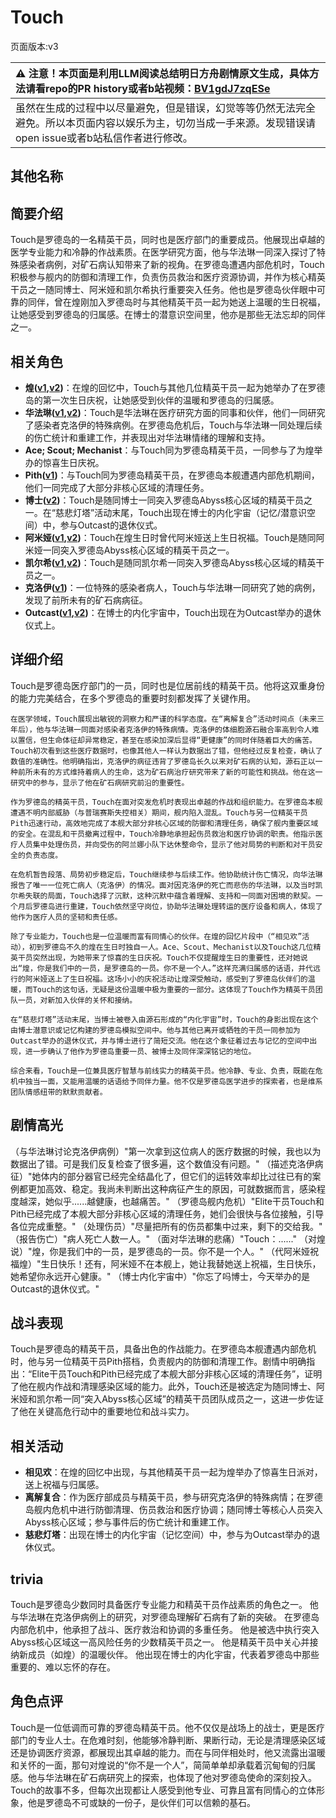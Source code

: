 # Touch
页面版本:v3
 

| :warning: 注意！本页面是利用LLM阅读总结明日方舟剧情原文生成，具体方法请看repo的PR history或者b站视频：[BV1gdJ7zqESe](https://www.bilibili.com/video/BV1gdJ7zqESe/)         |
|:----------------------------|
| 虽然在生成的过程中以尽量避免，但是错误，幻觉等等仍然无法完全避免。所以本页面内容以娱乐为主，切勿当成一手来源。发现错误请open issue或者b站私信作者进行修改。|



## 其他名称

## 简要介绍
Touch是罗德岛的一名精英干员，同时也是医疗部门的重要成员。他展现出卓越的医学专业能力和冷静的作战素质。在医学研究方面，他与华法琳一同深入探讨了特殊感染者病例，对矿石病认知带来了新的视角。在罗德岛遭遇内部危机时，Touch积极参与舰内的防御和清理工作，负责伤员救治和医疗资源协调，并作为核心精英干员之一随同博士、阿米娅和凯尔希执行重要突入任务。他也是罗德岛伙伴眼中可靠的同伴，曾在煌刚加入罗德岛时与其他精英干员一起为她送上温暖的生日祝福，让她感受到罗德岛的归属感。在博士的潜意识空间里，他亦是那些无法忘却的同伴之一。
## 相关角色
-   **煌([v1](../chars/char_017_huang.md),[v2](char_017_huang.md))**：在煌的回忆中，Touch与其他几位精英干员一起为她举办了在罗德岛的第一次生日庆祝，让她感受到伙伴的温暖和罗德岛的归属感。
-   **华法琳([v1](../chars/char_171_bldsk.md),[v2](char_171_bldsk.md))**：Touch是华法琳在医疗研究方面的同事和伙伴，他们一同研究了感染者克洛伊的特殊病例。在罗德岛危机后，Touch与华法琳一同处理后续的伤亡统计和重建工作，并表现出对华法琳情绪的理解和支持。
-   **Ace; Scout; Mechanist**：与Touch同为罗德岛精英干员，一同参与了为煌举办的惊喜生日庆祝。
-   **Pith([v1](../chars/char_612_accast.md))**：与Touch同为罗德岛精英干员，在罗德岛本舰遭遇内部危机期间，他们一同完成了大部分非核心区域的清理任务。
-   **博士([v2](extended_char_bo_shi.md))**：Touch是随同博士一同突入罗德岛Abyss核心区域的精英干员之一。在“慈悲灯塔”活动末尾，Touch出现在博士的内化宇宙（记忆/潜意识空间）中，参与Outcast的退休仪式。
-   **阿米娅([v1](../chars/char_002_amiya.md),[v2](char_002_amiya.md))**：Touch在煌生日时曾代阿米娅送上生日祝福。Touch是随同阿米娅一同突入罗德岛Abyss核心区域的精英干员之一。
-   **凯尔希([v1](../chars/char_003_kalts.md),[v2](char_003_kalts.md))**：Touch是随同凯尔希一同突入罗德岛Abyss核心区域的精英干员之一。
-   **克洛伊([v1](../chars/extended_char_ke_luo_yi.md))**：一位特殊的感染者病人，Touch与华法琳一同研究了她的病例，发现了前所未有的矿石病病征。
-   **Outcast([v1](../chars/extended_char_Outcast.md),[v2](extended_char_Outcast.md))**：在博士的内化宇宙中，Touch出现在为Outcast举办的退休仪式上。
## 详细介绍
Touch是罗德岛医疗部门的一员，同时也是位居前线的精英干员。他将这双重身份的能力完美结合，在多个罗德岛的重要时刻都发挥了关键作用。

    在医学领域，Touch展现出敏锐的洞察力和严谨的科学态度。在“离解复合”活动时间点（未来三年后），他与华法琳一同面对感染者克洛伊的特殊病情。克洛伊的体细胞源石融合率高到令人难以置信，但生命体征却异常稳定，甚至在感染加深后显得“更健康”的同时伴随着巨大的痛苦。Touch初次看到这些医疗数据时，也像其他人一样认为数据出了错，但他经过反复检查，确认了数值的准确性。他明确指出，克洛伊的病征违背了罗德岛长久以来对矿石病的认知，源石正以一种前所未有的方式维持着病人的生命，这为矿石病治疗研究带来了新的可能性和挑战。他在这一研究中的参与，显示了他在矿石病研究前沿的重要性。

    作为罗德岛的精英干员，Touch在面对突发危机时表现出卓越的作战和组织能力。在罗德岛本舰遭遇不明内部威胁（与普瑞赛斯失控相关）期间，舰内陷入混乱。Touch与另一位精英干员Pith迅速行动，高效地完成了本舰大部分非核心区域的防御和清理任务，确保了舰内重要区域的安全。在混乱和干员撤离过程中，Touch冷静地承担起伤员救治和医疗协调的职责。他指示医疗人员集中处理伤员，并向受伤的阿兰娜小队下达休整命令，显示了他对局势的判断和对干员安全的负责态度。

    在危机暂告段落、局势初步稳定后，Touch继续参与后续工作。他协助统计伤亡情况，向华法琳报告了唯一一位死亡病人（克洛伊）的情况。面对因克洛伊的死亡而悲伤的华法琳，以及当时凯尔希失联的局面，Touch选择了沉默，这种沉默中蕴含着理解、支持和一同面对困境的默契。一个月后罗德岛进行重建，Touch依然坚守岗位，协助华法琳处理转运的医疗设备和病人，体现了他作为医疗人员的坚韧和责任感。

    除了专业能力，Touch也是一位温暖而富有同情心的伙伴。在煌的回忆片段中（“相见欢”活动），初到罗德岛不久的煌在生日时独自一人。Ace、Scout、Mechanist以及Touch这几位精英干员突然出现，为她带来了惊喜的生日庆祝。Touch不仅提醒煌生日的重要性，还对她说出“煌，你是我们中的一员，是罗德岛的一员。你不是一个人。”这样充满归属感的话语，并代远行的阿米娅送上了生日祝福。这场小小的庆祝活动让煌深受触动，感受到了罗德岛伙伴们的温暖，而Touch的这句话，无疑是这份温暖中极为重要的一部分。这体现了Touch作为精英干员团队一员，对新加入伙伴的关怀和接纳。

    在“慈悲灯塔”活动末尾，当博士被卷入由源石形成的“内化宇宙”时，Touch的身影出现在这个由博士潜意识或记忆构建的罗德岛模拟空间中。他与其他已离开或牺牲的干员一同参加为Outcast举办的退休仪式，并与博士进行了简短交流。他在这个象征着过去与记忆的空间中出现，进一步确认了他作为罗德岛重要一员、被博士及同伴深深铭记的地位。

    综合来看，Touch是一位兼具医疗智慧与前线实力的精英干员。他冷静、专业、负责，既能在危机中独当一面，又能用温暖的话语给予同伴力量。他不仅是罗德岛医学进步的探索者，也是维系团队情感纽带的默默贡献者。
## 剧情高光
（与华法琳讨论克洛伊病例）"第一次拿到这位病人的医疗数据的时候，我也以为数据出了错。可是我们反复检查了很多遍，这个数值没有问题。"
    （描述克洛伊病征）"她体内的部分器官已经完全结晶化了，但它们的运转效率却比过往已有的案例都更加高效、稳定。我尚未判断出这种病征产生的原因，可就数据而言，感染程度越深，她似乎......越健康，也越痛苦。"
    （罗德岛舰内危机）"Elite干员Touch和Pith已经完成了本舰大部分非核心区域的清理任务，她们会很快与各位接触，引导各位完成重整。"
    （处理伤员）"尽量把所有的伤员都集中过来，剩下的交给我。"
    （报告伤亡）"病人死亡人数一人。"
    （面对华法琳的悲痛）"Touch：......"
    （对煌说）"煌，你是我们中的一员，是罗德岛的一员。你不是一个人。"
    （代阿米娅祝福煌）"生日快乐！还有，阿米娅不在本舰上，她让我替她送上祝福，生日快乐，她希望你永远开心健康。"
    （博士内化宇宙中）"你忘了吗博士，今天举办的是Outcast的退休仪式。"
## 战斗表现
Touch是罗德岛的精英干员，具备出色的作战能力。在罗德岛本舰遭遇内部危机时，他与另一位精英干员Pith搭档，负责舰内的防御和清理工作。剧情中明确指出：“Elite干员Touch和Pith已经完成了本舰大部分非核心区域的清理任务”，证明了他在舰内作战和清理感染区域的能力。此外，Touch还是被选定为随同博士、阿米娅和凯尔希一同“突入Abyss核心区域”的精英干员团队成员之一，这进一步佐证了他在关键高危行动中的重要地位和战斗实力。
## 相关活动
-   **相见欢**：在煌的回忆中出现，与其他精英干员一起为煌举办了惊喜生日派对，送上祝福与归属感。
-   **离解复合**：作为医疗部成员与精英干员，参与研究克洛伊的特殊病情；在罗德岛舰内危机中进行防御清理、伤员救治和医疗协调；随同博士等核心人员突入Abyss核心区域；参与事件后的伤亡统计和重建工作。
-   **慈悲灯塔**：出现在博士的内化宇宙（记忆空间）中，参与为Outcast举办的退休仪式。
## trivia
Touch是罗德岛少数同时具备医疗专业能力和精英干员作战素质的角色之一。
    他与华法琳在克洛伊病例上的研究，对罗德岛理解矿石病有了新的突破。
    在罗德岛内部危机中，他承担了战斗、医疗救治和协调的多重任务。
    他是被选中执行突入Abyss核心区域这一高风险任务的少数精英干员之一。
    他是精英干员中关心并接纳新成员（如煌）的温暖伙伴。
    他出现在博士的内化宇宙，代表着罗德岛中那些重要的、难以忘怀的存在。
## 角色点评
Touch是一位低调而可靠的罗德岛精英干员。他不仅仅是战场上的战士，更是医疗部门的专业人士。在危难时刻，他能够冷静判断、果断行动，无论是清理感染区域还是协调医疗资源，都展现出其卓越的能力。而在与同伴相处时，他又流露出温暖和关怀的一面，那句对煌说的“你不是一个人”，简简单单却承载着沉甸甸的归属感。他与华法琳在矿石病研究上的探索，也体现了他对罗德岛使命的深刻投入。Touch的故事不多，但每次出现都让人感受到他专业、可靠且富有同情心的立体形象，他是罗德岛不可或缺的一份子，是伙伴们可以信赖的基石。